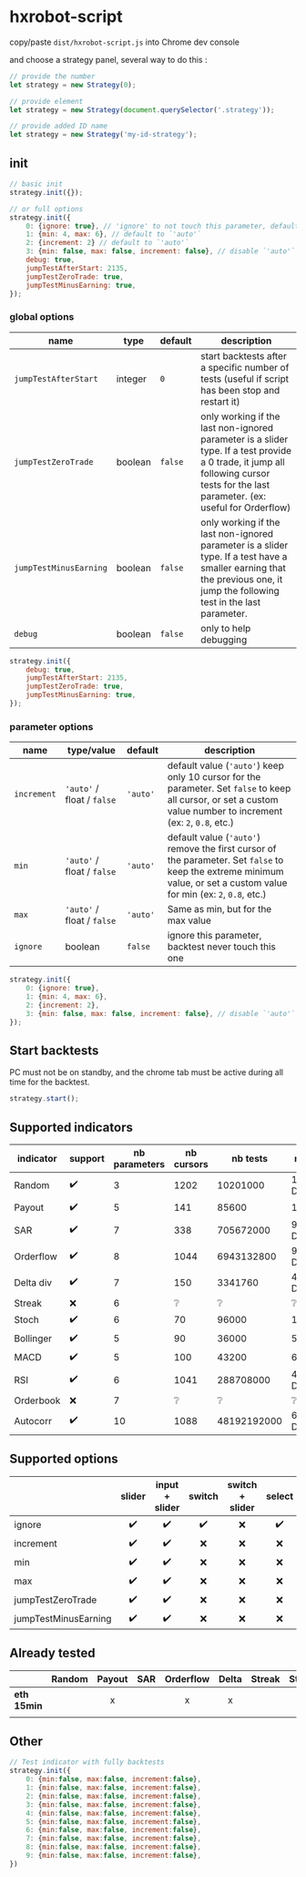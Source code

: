 # hxrobot-script

copy/paste `dist/hxrobot-script.js` into Chrome dev console

and choose a strategy panel, several way to do this :

```javascript
// provide the number
let strategy = new Strategy(0);

// provide element
let strategy = new Strategy(document.querySelector('.strategy'));

// provide added ID name
let strategy = new Strategy('my-id-strategy');
```

## init

```javascript
// basic init
strategy.init({});

// or full options
strategy.init({
    0: {ignore: true}, // 'ignore' to not touch this parameter, default to `false`
    1: {min: 4, max: 6}, // default to `'auto'`
    2: {increment: 2} // default to `'auto'`
    3: {min: false, max: false, increment: false}, // disable `'auto'` mode
    debug: true,
    jumpTestAfterStart: 2135,
    jumpTestZeroTrade: true,
    jumpTestMinusEarning: true,
});
```

### global options

| name | type | default | description |
|------|------|---------|-------------|
| `jumpTestAfterStart` | integer | `0` | start backtests after a specific number of tests (useful if script has been stop and restart it) |
| `jumpTestZeroTrade` | boolean | `false` | only working if the last non-ignored parameter is a slider type. If a test provide a 0 trade, it jump all following cursor tests for the last parameter. (ex: useful for Orderflow) |
| `jumpTestMinusEarning` | boolean | `false` | only working if the last non-ignored parameter is a slider type. If a test have a smaller earning that the previous one, it jump the following test in the last parameter. |
| `debug` | boolean | `false` | only to help debugging |

```javascript
strategy.init({
    debug: true,
    jumpTestAfterStart: 2135,
    jumpTestZeroTrade: true,
    jumpTestMinusEarning: true,
});
```

### parameter options

| name | type/value | default | description |
|------|------|---------|-------------|
| `increment` | `'auto'` / float / `false` | `'auto'` | default value (`'auto'`) keep only 10 cursor for the parameter. Set `false` to keep all cursor, or set a custom value number to increment (ex: `2`, `0.8`, etc.) |
| `min` | `'auto'` / float / `false` | `'auto'` | default value (`'auto'`) remove the first cursor of the parameter. Set `false` to keep the extreme minimum value, or set a custom value for min (ex: `2`, `0.8`, etc.) |
| `max` | `'auto'` / float / `false` | `'auto'` | Same as min, but for the max value |
| `ignore` | boolean | `false` | ignore this parameter, backtest never touch this one |

```javascript
strategy.init({
    0: {ignore: true},
    1: {min: 4, max: 6},
    2: {increment: 2},
    3: {min: false, max: false, increment: false}, // disable `'auto'` mode
});
```

## Start backtests

PC must not be on standby, and the chrome tab must be active during all time for the backtest.

```javascript
strategy.start();
```

## Supported indicators

| indicator | support | nb parameters | nb cursors | nb tests | nb days |
|-----------|---------|---------------|------------|----------|---------|
| Random | :heavy_check_mark: | 3 | 1202 | 10201000 | 1416 Days |
| Payout | :heavy_check_mark: | 5 | 141 | 85600 | 12 Days |
| SAR | :heavy_check_mark: | 7 | 338 | 705672000 | 98010 Days |
| Orderflow | :heavy_check_mark: | 8 | 1044 | 6943132800 | 964324 Days |
| Delta div | :heavy_check_mark: | 7 | 150 | 3341760 | 464 Days |
| Streak | :x: | 6 | :grey_question: | :grey_question: | :grey_question: |
| Stoch | :heavy_check_mark: | 6 | 70 | 96000 | 13 Days |
| Bollinger | :heavy_check_mark: | 5 | 90 | 36000 | 5 Days |
| MACD | :heavy_check_mark: | 5 | 100 | 43200 | 6 Days |
| RSI | :heavy_check_mark: | 6 | 1041 | 288708000 | 40098 Days |
| Orderbook | :x: | 7 | :grey_question: | :grey_question: | :grey_question: |
| Autocorr | :heavy_check_mark: | 10 | 1088 | 48192192000 | 6693360 Days |

## Supported options

|                      | slider | input + slider | switch | switch + slider | select |
|:---------------------|:------:|:--------------:|:------:|:---------------:|:------:|
| ignore               |:heavy_check_mark:|:heavy_check_mark:|:heavy_check_mark:|:x:|:heavy_check_mark:|
| increment            |:heavy_check_mark:|:heavy_check_mark:|:x:|:x:|:x:|
| min                  |:heavy_check_mark:|:heavy_check_mark:|:x:|:x:|:x:|
| max                  |:heavy_check_mark:|:heavy_check_mark:|:x:|:x:|:x:|
| jumpTestZeroTrade    |:heavy_check_mark:|:heavy_check_mark:|:x:|:x:|:x:|
| jumpTestMinusEarning |:heavy_check_mark:|:heavy_check_mark:|:x:|:x:|:x:|

## Already tested

|               | Random | Payout | SAR | Orderflow | Delta | Streak | Stoch | Bollinger | MACD | RSI | Orderbook | Autocorr |
|---------------|:------:|:------:|:---:|:---------:|:-----:|:------:|:-----:|:---------:|:----:|:---:|:---------:|:--------:|
| **eth 15min** |        |    x   |     |     x     |   x   |        |  x    |     x     |  x   |  x  |     x     |          |
|               |        |        |     |           |       |        |       |           |      |     |           |          |

## Other

```javascript
// Test indicator with fully backtests
strategy.init({
    0: {min:false, max:false, increment:false},
    1: {min:false, max:false, increment:false},
    2: {min:false, max:false, increment:false},
    3: {min:false, max:false, increment:false},
    4: {min:false, max:false, increment:false},
    5: {min:false, max:false, increment:false},
    6: {min:false, max:false, increment:false},
    7: {min:false, max:false, increment:false},
    8: {min:false, max:false, increment:false},
    9: {min:false, max:false, increment:false},
})
```
